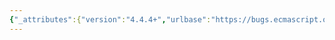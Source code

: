 ```yaml
---
{"_attributes":{"version":"4.4.4+","urlbase":"https://bugs.ecmascript.org/","maintainer":"dherman@mozilla.com"},"bug":{"bug_id":4309,"creation_ts":"2015-04-16 14:52:00 -0700","short_desc":"9.2.1 CanonicalizeLocaleList: Invalid call to CreateArrayFromList + editorial","delta_ts":"2015-04-16 20:37:49 -0700","product":"Internationalization - ECMA-402","component":"Specification","version":"Edition 2.0 drafts","rep_platform":"All","op_sys":"All","bug_status":"RESOLVED","resolution":"FIXED","priority":"Normal","bug_severity":"normal","everconfirmed":true,"reporter":{"uid":"andrebargull","name":"André Bargull"},"assigned_to":{"uid":"waldron.rick","name":"Rick Waldron"},"cc":"waldron.rick","long_desc":[{"commentid":14264,"comment_count":0,"who":{"uid":"andrebargull","name":"André Bargull"},"bug_when":"2015-04-16 14:52:32 -0700","thetext":"9.2.1 CanonicalizeLocaleList (locales)\n\nStep 3.a: Typo \"ArrayCreateFromList\" -> \"CreateArrayFromList\"\n\nStep 4.a: Invalid call to CreateArrayFromList, `locales` is not a List type. I'd simply remove the complete step and change step 3.a and step 4 to:\n\n> 3.a Let locales be CreateArrayFromList(«locales»).\n> 4. Let O be ToObject(locales).\n\nStep 5: Missing ReturnIfAbrupt after ToObject.\n\nStep 6 has wrong indentation (labelled as \"i\") + merge with step labelled 6:\n\n> 6. Let len be ToLength(Get(O, \"length\")).\n\nStep 8.c: Change `kPresent` to italic font.\n\nStep 8.d.i: Missing ReturnIfAbrupt after Get\n\nStep 8.d.ii: Omit \"the\" and \"then\"\n\n> If Type(kValue) is neither String nor Object, throw a TypeError exception.\n\nStep 8.d.iii: Missing ReturnIfAbrupt after ToString\n\nStep 8.d.iv: Omit \"the result of\", omit \"then\", remove comma after call to IsStructurallyValidLanguageTag\n\n\nStep 8.d.vi: Unnecessary ReturnIfAbrupt, CanonicalizeLanguageTag is not fallible\n\nStep 8.d.vii: Omit \"then\"."}]}}
---
```

